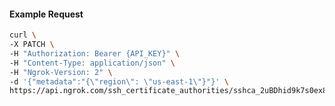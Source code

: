 <!-- Code generated for API Clients. DO NOT EDIT. -->

#### Example Request

```bash
curl \
-X PATCH \
-H "Authorization: Bearer {API_KEY}" \
-H "Content-Type: application/json" \
-H "Ngrok-Version: 2" \
-d '{"metadata":"{\"region\": \"us-east-1\"}"}' \
https://api.ngrok.com/ssh_certificate_authorities/sshca_2uBDhid9k7s0ex8FhDqNnLdeFOM
```
